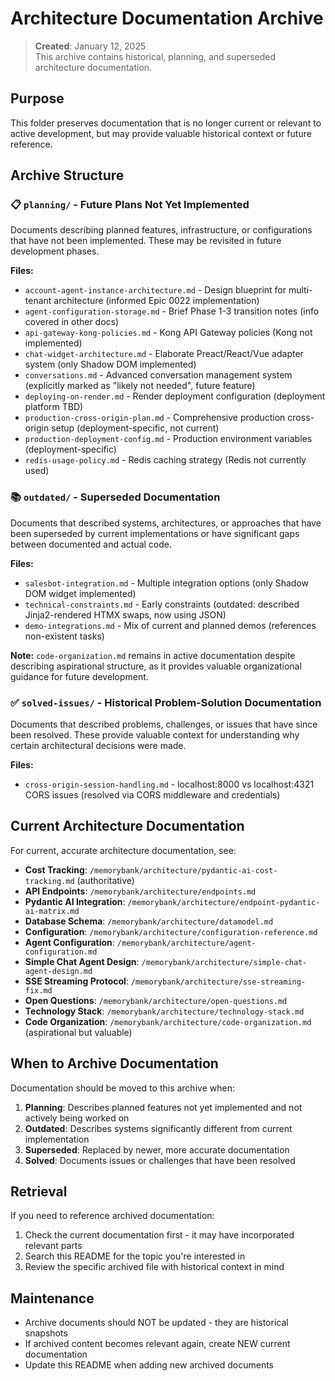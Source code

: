 <!--
Copyright (c) 2025 Ape4, Inc. All rights reserved.
Unauthorized copying of this file is strictly prohibited.
-->

# Architecture Documentation Archive

> **Created**: January 12, 2025  
> This archive contains historical, planning, and superseded architecture documentation.

## Purpose

This folder preserves documentation that is no longer current or relevant to active development, but may provide valuable historical context or future reference.

## Archive Structure

### 📋 `planning/` - Future Plans Not Yet Implemented

Documents describing planned features, infrastructure, or configurations that have not been implemented. These may be revisited in future development phases.

**Files:**
- `account-agent-instance-architecture.md` - Design blueprint for multi-tenant architecture (informed Epic 0022 implementation)
- `agent-configuration-storage.md` - Brief Phase 1-3 transition notes (info covered in other docs)
- `api-gateway-kong-policies.md` - Kong API Gateway policies (Kong not implemented)
- `chat-widget-architecture.md` - Elaborate Preact/React/Vue adapter system (only Shadow DOM implemented)
- `conversations.md` - Advanced conversation management system (explicitly marked as "likely not needed", future feature)
- `deploying-on-render.md` - Render deployment configuration (deployment platform TBD)
- `production-cross-origin-plan.md` - Comprehensive production cross-origin setup (deployment-specific, not current)
- `production-deployment-config.md` - Production environment variables (deployment-specific)
- `redis-usage-policy.md` - Redis caching strategy (Redis not currently used)

### 📚 `outdated/` - Superseded Documentation

Documents that described systems, architectures, or approaches that have been superseded by current implementations or have significant gaps between documented and actual code.

**Files:**
- `salesbot-integration.md` - Multiple integration options (only Shadow DOM widget implemented)
- `technical-constraints.md` - Early constraints (outdated: described Jinja2-rendered HTMX swaps, now using JSON)
- `demo-integrations.md` - Mix of current and planned demos (references non-existent tasks)

**Note:** `code-organization.md` remains in active documentation despite describing aspirational structure, as it provides valuable organizational guidance for future development.

### ✅ `solved-issues/` - Historical Problem-Solution Documentation

Documents that described problems, challenges, or issues that have since been resolved. These provide valuable context for understanding why certain architectural decisions were made.

**Files:**
- `cross-origin-session-handling.md` - localhost:8000 vs localhost:4321 CORS issues (resolved via CORS middleware and credentials)

## Current Architecture Documentation

For current, accurate architecture documentation, see:

- **Cost Tracking**: `/memorybank/architecture/pydantic-ai-cost-tracking.md` (authoritative)
- **API Endpoints**: `/memorybank/architecture/endpoints.md`
- **Pydantic AI Integration**: `/memorybank/architecture/endpoint-pydantic-ai-matrix.md`
- **Database Schema**: `/memorybank/architecture/datamodel.md`
- **Configuration**: `/memorybank/architecture/configuration-reference.md`
- **Agent Configuration**: `/memorybank/architecture/agent-configuration.md`
- **Simple Chat Agent Design**: `/memorybank/architecture/simple-chat-agent-design.md`
- **SSE Streaming Protocol**: `/memorybank/architecture/sse-streaming-fix.md`
- **Open Questions**: `/memorybank/architecture/open-questions.md`
- **Technology Stack**: `/memorybank/architecture/technology-stack.md`
- **Code Organization**: `/memorybank/architecture/code-organization.md` (aspirational but valuable)

## When to Archive Documentation

Documentation should be moved to this archive when:

1. **Planning**: Describes planned features not yet implemented and not actively being worked on
2. **Outdated**: Describes systems significantly different from current implementation
3. **Superseded**: Replaced by newer, more accurate documentation
4. **Solved**: Documents issues or challenges that have been resolved

## Retrieval

If you need to reference archived documentation:
1. Check the current documentation first - it may have incorporated relevant parts
2. Search this README for the topic you're interested in
3. Review the specific archived file with historical context in mind

## Maintenance

- Archive documents should NOT be updated - they are historical snapshots
- If archived content becomes relevant again, create NEW current documentation
- Update this README when adding new archived documents

